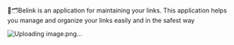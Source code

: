 🔗🗂Belink is an application for maintaining your links. This application helps you manage and organize your links easily and in the safest way


![Uploading image.png…]()

